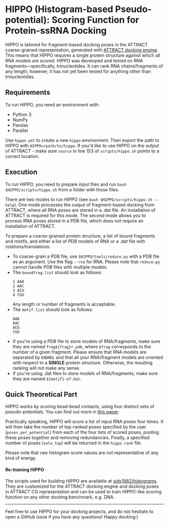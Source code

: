 # HIPPO (Histogram-based Pseudo-potential): Scoring Function for Protein-ssRNA Docking

HIPPO is tailored for fragment-based docking poses in the ATTRACT coarse-grained representation, generated with [ATTRACT docking engine](https://github.com/sjdv1982/attract/blob/master/INSTALLATION.txt). This means that HIPPO requires a single protein structure against which all RNA models are scored. HIPPO was developed and tested on RNA fragments—specifically, trinucleotides. It can rank RNA chains/fragments of any length; however, it has not yet been tested for anything other than trinucleotides.

## Requirements

To run HIPPO, you need an environment with:
* Python 3
* NumPy
* Pandas
* Parallel

Use `hippo.yml` to create a new `hippo` environment. Then export the path to HIPPO with `HIPPO=/path/to/hippo`.
If you'd like to use HIPPO on the output of ATTRACT - make sure `source` in line 153 of `scripts/hippo.sh` points to a correct location. 

## Execution

To run HIPPO, you need to prepare input files and run `bash $HIPPO/scripts/hippo.sh` from a folder with those files. 

There are two modes to run HIPPO (see `bash $HIPPO/scripts/hippo.sh --help`). One mode processes the output of fragment-based docking from ATTRACT, where all RNA poses are stored in a .dat file. An installation of ATTRACT is required for this mode. The second mode allows you to process RNA poses stored in a PDB file, which does not require an installation of ATTRACT.

To prepare a coarse-grained protein structure, a list of bound fragments and motifs, and either a list of PDB models of RNA or a .dat file with rotations/translations:
* To coarse-grain a PDB file, use `$HIPPO/tools/reduce.py` with a PDB file as an argument. Use the flag `--rna` for RNA. Please note that `reduce.py` cannot handle PDB files with multiple models.
* The `boundfrag.list` should look as follows:
    ```
    1 AAA
    2 AAC
    3 ACG
    4 CGU
    ```
  Any length or number of fragments is acceptable.
* The `motif.list` should look as follows:
    ```
    AAA
    AAC
    ACG
    CGU
    ```
* If you're using a PDB file to store models of RNA/fragments, make sure they are named `frag${frag}r.pdb`, where `$frag` corresponds to the number of a given fragment. Please ensure that RNA models are separated by `ENDMDL` and that all your RNA/fragment models are oriented with respect to a **SINGLE** protein structure. Otherwise, the resulting ranking will not make any sense.
* If you're using .dat files to store models of RNA/fragments, make sure they are named `${motif}-e7.dat`.

## Quick Theoretical Part

HIPPO works by scoring bead-bead contacts, using four distinct sets of pseudo-potentials. You can find out more in [this paper](https://www.ncbi.nlm.nih.gov/pmc/articles/PMC10964654/). 

Practically speaking, HIPPO will score a list of input RNA poses four times. It will then take the number of top-ranked poses specified by the user (`poses_per_potential`) from each of the four lists of scored poses, pooling these poses together and removing redundancies. Finally, a specified number of poses (`sele_top`) will be returned in the `hippo.rank` file.

Please note that raw histogram score values are not representative of any kind of energy.

#### Re-training HIPPO

The scripts used for building HIPPO are available at [sjdv1982/histograms](https://github.com/sjdv1982/histograms/tree/main). They are customized for the ATTRACT docking engine and docking poses in ATTRACT CG representation and can be used to train HIPPO-like scoring function on any other docking benchmark, e.g. DNA.

***

Feel free to use HIPPO for your docking projects, and do not hesitate to open a GitHub issue if you have any questions!
Happy docking:)
